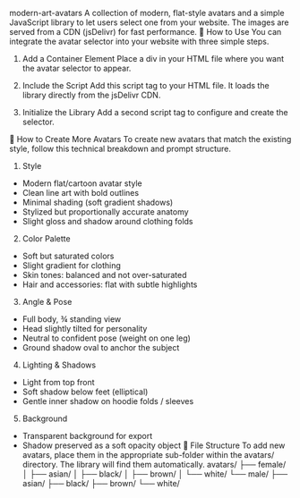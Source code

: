 modern-art-avatars
A collection of modern, flat-style avatars and a simple JavaScript library to let users select one from your website. The images are served from a CDN (jsDelivr) for fast performance.
🚀 How to Use
You can integrate the avatar selector into your website with three simple steps.
1. Add a Container Element
Place a div in your HTML file where you want the avatar selector to appear.
<div id="avatar-selector-container"></div>

2. Include the Script
Add this script tag to your HTML file. It loads the library directly from the jsDelivr CDN.
<script src="https://cdn.jsdelivr.net/gh/alertalerted-dotcom/modern-art-avatars@main/avatar-selector.js"></script>

3. Initialize the Library
Add a second script tag to configure and create the selector.
<script>
    document.addEventListener('DOMContentLoaded', () => {
        AvatarSelector.create({
            // The ID of the container element from Step 1
            elementId: 'avatar-selector-container',

            // Your GitHub repository details
            githubUser: 'alertalerted-dotcom',
            githubRepo: 'modern-art-avatars',
            branch: 'main',

            // The backend URL that will receive the user's selection
            postUrl: 'https://your-backend.com/api/save-avatar'
        });
    });
</script>

🎨 How to Create More Avatars
To create new avatars that match the existing style, follow this technical breakdown and prompt structure.
1. Style
 * Modern flat/cartoon avatar style
 * Clean line art with bold outlines
 * Minimal shading (soft gradient shadows)
 * Stylized but proportionally accurate anatomy
 * Slight gloss and shadow around clothing folds
2. Color Palette
 * Soft but saturated colors
 * Slight gradient for clothing
 * Skin tones: balanced and not over-saturated
 * Hair and accessories: flat with subtle highlights
3. Angle & Pose
 * Full body, ¾ standing view
 * Head slightly tilted for personality
 * Neutral to confident pose (weight on one leg)
 * Ground shadow oval to anchor the subject
4. Lighting & Shadows
 * Light from top front
 * Soft shadow below feet (elliptical)
 * Gentle inner shadow on hoodie folds / sleeves
5. Background
 * Transparent background for export
 * Shadow preserved as a soft opacity object
📁 File Structure
To add new avatars, place them in the appropriate sub-folder within the avatars/ directory. The library will find them automatically.
avatars/
├── female/
│   ├── asian/
│   ├── black/
│   ├── brown/
│   └── white/
└── male/
    ├── asian/
    ├── black/
    ├── brown/
    └── white/

